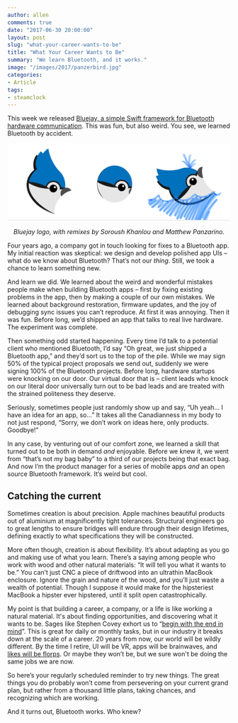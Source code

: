 ```yaml
---
author: allen
comments: true
date: "2017-06-30 20:00:00"
layout: post
slug: "what-your-career-wants-to-be"
title: "What Your Career Wants to Be"
summary: "We learn Bluetooth, and it works."
image: "/images/2017/panzerbird.jpg"
categories:
- Article
tags:
- steamclock
---
```


This week we released [Bluejay, a simple Swift framework for Bluetooth hardware communication](http://github.com/steamclock/bluejay). This was fun, but also weird. You see, we learned Bluetooth by accident.

<img style='border-bottom: 1px solid #ddd' src='/images/2017/bluejays.jpg'>
<p style='text-align: center'><i>Bluejay logo, with remixes by Soroush Khanlou and Matthew Panzarino.</i></p>

Four years ago, a company got in touch looking for fixes to a Bluetooth app. My initial reaction was skeptical: we design and develop polished app UIs &ndash; what do we know about Bluetooth? That’s not our *thing*. Still, we took a chance to learn something new.

And learn we did. We learned about the weird and wonderful mistakes people make when building Bluetooth apps &ndash; first by fixing existing problems in the app, then by making a couple of our own mistakes. We learned about background restoration, firmware updates, and the joy of debugging sync issues you can’t reproduce. At first it was annoying. Then it was fun. Before long, we’d shipped an app that talks to real live hardware. The experiment was complete.

Then something odd started happening. Every time I’d talk to a potential client who mentioned Bluetooth, I’d say “Oh great, we just shipped a Bluetooth app,” and they’d sort us to the top of the pile. While we may sign 50% of the typical project proposals we send out, suddenly we were signing 100% of the Bluetooth projects. Before long, hardware startups were knocking on our door. Our virtual door that is &ndash; client leads who knock on our literal door universally turn out to be bad leads and are treated with the strained politeness they deserve.

Seriously, sometimes people just randomly show up and say, “Uh yeah… I have an idea for an app, so…” It takes all the Canadianness in my body to not just respond, “Sorry, we don’t work on ideas here, only products. Goodbye!”

In any case, by venturing out of our comfort zone, we learned a skill that turned out to be both in demand *and* enjoyable. Before we knew it, we went from “that’s not my bag baby” to a third of our projects being that exact bag. And now I’m the product manager for a series of mobile apps *and* an open source Bluetooth framework. It’s weird but cool.

## Catching the current

Sometimes creation is about precision. Apple machines beautiful products out of aluminium at magnificently tight tolerances. Structural engineers go to great lengths to ensure bridges will endure through their design lifetimes, defining exactly to what specifications they will be constructed. 

More often though, creation is about flexibility. It’s about adapting as you go and making use of what you learn. There’s a saying among people who work with wood and other natural materials: “It will tell you what it wants to be.” You can’t just CNC a piece of driftwood into an ultrathin MacBook enclosure. Ignore the grain and nature of the wood, and you’ll just waste a wealth of potential. Though I suppose it would make for the hipsteriest MacBook a hipster ever hipstered, until it split open catastrophically.

My point is that building a career, a company, or a life is like working a natural material. It's about finding opportunities, and discovering what it wants to be. Sages like Stephen Covey exhort us to “[begin with the end in mind](https://www.stephencovey.com/7habits/7habits-habit2.php)”. This is great for daily or monthly tasks, but in our industry it breaks down at the scale of a career. 20 years from now, our world will be wildly different. By the time I retire, UI will be VR, apps will be brainwaves, and [likes will be florps](https://twitter.com/actioncookbook/status/684515262712967170). Or maybe they won’t be, but we sure won't be doing the same jobs we are now.

So here’s your regularly scheduled reminder to try new things. The great things you do probably won’t come from persevering on your current grand plan, but rather from a thousand little plans, taking chances, and recognizing which are working.

And it turns out, Bluetooth works. Who knew?
